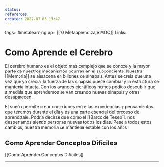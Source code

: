```yaml
---
status:
references:
created: 2022-07-03 13:47
---
```

tags:: #metalearning
up:: [[10 Metaaprendizaje MOC]]
Links: 
# Como Aprende el Cerebro
El cerebro humano es el objeto mas complejo que se conoce y la mayor parte de nuestros mecanismos ocurren en el subconciente. Nuestra [[Memoria]] se almacena en billones de sinapsis. Antes se creia que una vez que ya crecia, la fuerza de las sinapsis puede cambiar y la estructura se mantenia intacta. Con los avances cientificos hemos podido descubrir que a medida que aprendemos se van creando nuevas sinapsis y otras desaparecen.

El sueño permite crear conexiones entre las experiencias y pensamientos que tenemos durante el día y es una parte esencial del proceso de aprendizaje. Podría decirse que como el [[Barco de Teseo]], nos despertamos siendo personas nuevas todos los dias. Pese a todos estos cambios, nuestra memoria se mantiene estable con los años

## Como Aprender Conceptos Dificiles
[[Como Aprender Conceptos Dificiles]]
___
